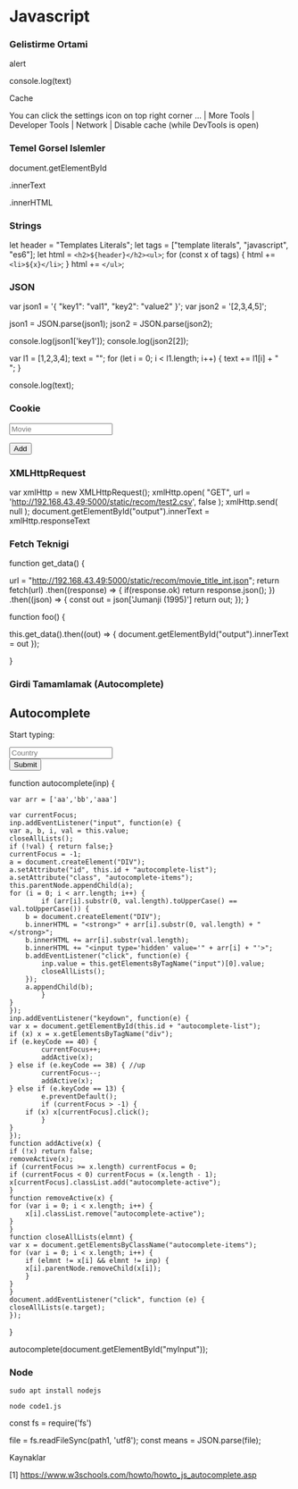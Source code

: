 # Javascript


### Gelistirme Ortami

<html>
  <head>
    <link rel="stylesheet" type="text/css" href="/static/main.css" media="screen" />
    <meta name="viewport" content="width=device-width, initial-scale=1.0"/>
  </head>
  <script>
  function foo() {
      document.getElementById("output").innerText = xmlHttp.responseText      
  }
</script>
    
  <body onload="foo()">
    <div id="output">
    </div>  
  </body>
  
</html>


alert

console.log(text)


Cache

You can click the settings icon on top right corner ... | More Tools |
Developer Tools | Network | Disable cache (while DevTools is open)


### Temel Gorsel Islemler

document.getElementById

.innerText

.innerHTML

### Strings

let header = "Templates Literals";
let tags = ["template literals", "javascript", "es6"];
let html = `<h2>${header}</h2><ul>`;
for (const x of tags) {
  html += `<li>${x}</li>`;
}
html += `</ul>`;

### JSON


var json1 =  '{ "key1": "val1", "key2": "value2" }';
var json2 =  '[2,3,4,5]';

json1 = JSON.parse(json1);
json2 = JSON.parse(json2);

console.log(json1['key1']);
console.log(json2[2]);

var l1 = [1,2,3,4];
text = "";
for (let i = 0; i < l1.length; i++) {
  text += l1[i] + "<br>";
}

console.log(text);



### Cookie


  <script>

    function add_movie() {
      if (document.cookie.length < 1) {
         document.cookie = "[]"
      }
      res = document.getElementById("myInput").value;
      cook = JSON.parse(document.cookie);
      cook.push(res);
      alert(cook);
      document.cookie = JSON.stringify(cook);
    }
   
</script>

<form autocomplete="off">
  <div class="autocomplete" style="width:300px;">
    <input id="myInput" type="text" name="myCountry" placeholder="Movie">
    <p><button onclick="add_movie()">Add</button></p>
  </div>
</form>


### XMLHttpRequest

var xmlHttp = new XMLHttpRequest();
xmlHttp.open( "GET", url = 'http://192.168.43.49:5000/static/recom/test2.csv', false ); 
xmlHttp.send( null );
document.getElementById("output").innerText = xmlHttp.responseText




### Fetch Teknigi


function get_data() {

  url = "http://192.168.43.49:5000/static/recom/movie_title_int.json";
  return fetch(url)
         .then((response) => { if(response.ok)  return response.json(); })
         .then((json) => {
            const out = json['Jumanji (1995)']
            return out;
         });
}
       
function foo() {

  this.get_data().then((out) => {
    document.getElementById("output").innerText = out
   });

}


### Girdi Tamamlamak (Autocomplete)

<html>
<head>
<meta name="viewport" content="width=device-width, initial-scale=1.0">
</head>     
<body>

<h2>Autocomplete</h2>

<p>Start typing:</p>

<form autocomplete="off">
  <div class="autocomplete" style="width:300px;">
    <input id="myInput" type="text" name="myCountry" placeholder="Country">
  </div>
  <input type="submit">
</form>

<script src="test2.js"></script>

</body>
</html>



function autocomplete(inp) {

    var arr = ['aa','bb','aaa']
    
    var currentFocus;
    inp.addEventListener("input", function(e) {
	var a, b, i, val = this.value;
	closeAllLists();
	if (!val) { return false;}
	currentFocus = -1;
	a = document.createElement("DIV");
	a.setAttribute("id", this.id + "autocomplete-list");
	a.setAttribute("class", "autocomplete-items");
	this.parentNode.appendChild(a);
	for (i = 0; i < arr.length; i++) {
            if (arr[i].substr(0, val.length).toUpperCase() == val.toUpperCase()) {
		b = document.createElement("DIV");
		b.innerHTML = "<strong>" + arr[i].substr(0, val.length) + "</strong>";
		b.innerHTML += arr[i].substr(val.length);
		b.innerHTML += "<input type='hidden' value='" + arr[i] + "'>";
		b.addEventListener("click", function(e) {
		    inp.value = this.getElementsByTagName("input")[0].value;
		    closeAllLists();
		});
		a.appendChild(b);
            }
	}
    });
    inp.addEventListener("keydown", function(e) {
	var x = document.getElementById(this.id + "autocomplete-list");
	if (x) x = x.getElementsByTagName("div");
	if (e.keyCode == 40) {
            currentFocus++;
            addActive(x);
	} else if (e.keyCode == 38) { //up
            currentFocus--;
            addActive(x);
	} else if (e.keyCode == 13) {
            e.preventDefault();
            if (currentFocus > -1) {
		if (x) x[currentFocus].click();
            }
	}
    });
    function addActive(x) {
	if (!x) return false;
	removeActive(x);
	if (currentFocus >= x.length) currentFocus = 0;
	if (currentFocus < 0) currentFocus = (x.length - 1);
	x[currentFocus].classList.add("autocomplete-active");
    }
    function removeActive(x) {
	for (var i = 0; i < x.length; i++) {
	    x[i].classList.remove("autocomplete-active");
	}
    }
    function closeAllLists(elmnt) {
	var x = document.getElementsByClassName("autocomplete-items");
	for (var i = 0; i < x.length; i++) {
	    if (elmnt != x[i] && elmnt != inp) {
		x[i].parentNode.removeChild(x[i]);
	    }
	}
    }
    document.addEventListener("click", function (e) {
	closeAllLists(e.target);
    });
}


autocomplete(document.getElementById("myInput"));

### Node

```
sudo apt install nodejs
```

```
node code1.js
```

const fs = require('fs')

file = fs.readFileSync(path1, 'utf8');
const means = JSON.parse(file);
















Kaynaklar

[1] https://www.w3schools.com/howto/howto_js_autocomplete.asp

